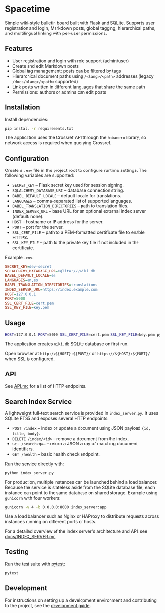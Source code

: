# Spacetime

Simple wiki-style bulletin board built with Flask and SQLite. Supports user registration and login, Markdown posts, global tagging, hierarchical paths, and multilingual linking with per-user permissions.

## Features
- User registration and login with role support (admin/user)
- Create and edit Markdown posts
- Global tag management; posts can be filtered by tags
- Hierarchical document paths using `/<lang>/<path>` addresses (legacy `/docs/<lang>/<path>` supported)
- Link posts written in different languages that share the same path
- Permissions: authors or admins can edit posts

## Installation
Install dependencies:
```bash
pip install -r requirements.txt
```

The application uses the Crossref API through the `habanero` library, so network
access is required when querying Crossref.

## Configuration
Create a `.env` file in the project root to configure runtime settings. The
following variables are supported:

- `SECRET_KEY` – Flask secret key used for session signing.
- `SQLALCHEMY_DATABASE_URI` – database connection string.
- `BABEL_DEFAULT_LOCALE` – default locale for translations.
- `LANGUAGES` – comma-separated list of supported languages.
- `BABEL_TRANSLATION_DIRECTORIES` – path to translation files.
- `INDEX_SERVER_URL` – base URL for an optional external index server (default: none).
- `HOST` – hostname or IP address for the server.
- `PORT` – port for the server.
- `SSL_CERT_FILE` – path to a PEM-formatted certificate file to enable HTTPS.
- `SSL_KEY_FILE` – path to the private key file if not included in the certificate.

Example `.env`:

```ini
SECRET_KEY=dev-secret
SQLALCHEMY_DATABASE_URI=sqlite:///wiki.db
BABEL_DEFAULT_LOCALE=en
LANGUAGES=en,es
BABEL_TRANSLATION_DIRECTORIES=translations
INDEX_SERVER_URL=https://index.example.com
HOST=127.0.0.1
PORT=5000
SSL_CERT_FILE=cert.pem
SSL_KEY_FILE=key.pem
```

## Usage
```bash
HOST=127.0.0.1 PORT=5000 SSL_CERT_FILE=cert.pem SSL_KEY_FILE=key.pem python app.py
```
The application creates `wiki.db` SQLite database on first run.

Open browser at `http://${HOST}:${PORT}/` or `https://${HOST}:${PORT}/` when SSL is configured.

## API

See [API.md](API.md) for a list of HTTP endpoints.

## Search Index Service

A lightweight full-text search service is provided in `index_server.py`. It
uses SQLite FTS5 and exposes several HTTP endpoints:

- `POST /index` – index or update a document using JSON payload
  `{id, title, body}`.
- `DELETE /index/<id>` – remove a document from the index.
- `GET /search?q=…` – return a JSON array of matching document identifiers.
- `GET /health` – basic health check endpoint.

Run the service directly with:

```bash
python index_server.py
```

For production, multiple instances can be launched behind a load balancer.
Because the service is stateless aside from the SQLite database file, each
instance can point to the same database on shared storage. Example using
`gunicorn` with four workers:

```bash
gunicorn -w 4 -b 0.0.0.0:8000 index_server:app
```

Use a load balancer such as Nginx or HAProxy to distribute requests across
instances running on different ports or hosts.

For a detailed overview of the index server's architecture and API, see
[docs/INDEX_SERVER.md](docs/INDEX_SERVER.md).

## Testing

Run the test suite with [pytest](https://docs.pytest.org/):

```bash
pytest
```

## Development

For instructions on setting up a development environment and contributing to the
project, see the [development guide](docs/DEVELOPMENT.md).
